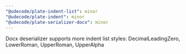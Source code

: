 ```yaml
---
"@udecode/plate-indent-list": minor
"@udecode/plate-indent": minor
"@udecode/plate-serializer-docx": minor
---
```


Docx deserializer supports more indent list styles: DecimalLeadingZero, LowerRoman, UpperRoman, UpperAlpha
